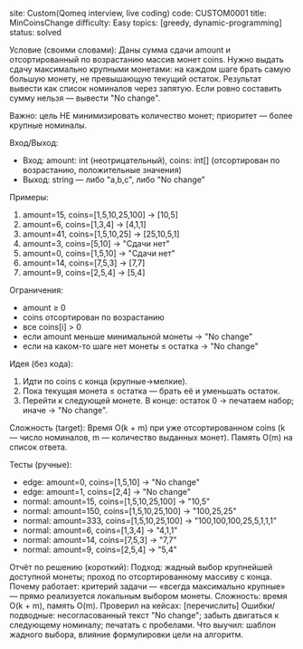 ﻿site: Custom(Qomeq interview, live coding)
code: CUSTOM0001
title: MinCoinsChange
difficulty: Easy
topics: [greedy, dynamic-programming]
status: solved

Условие (своими словами):
Даны сумма сдачи amount и отсортированный по возрастанию массив монет coins.
Нужно выдать сдачу максимально крупными монетами: на каждом шаге брать
самую большую монету, не превышающую текущий остаток. Результат вывести
как список номиналов через запятую. Если ровно составить сумму нельзя —
вывести "No change".

Важно: цель НЕ минимизировать количество монет; приоритет — более крупные номиналы.

Вход/Выход:
- Вход: amount: int (неотрицательный), coins: int[] (отсортирован по возрастанию, положительные значения)
- Выход: string — либо "a,b,c", либо "No change"

Примеры:
1) amount=15, coins=[1,5,10,25,100] → [10,5]
2) amount=6, coins=[1,3,4] → [4,1,1]
3) amount=41, coins=[1,5,10,25] → [25,10,5,1]
4) amount=3, coins=[5,10] → "Сдачи нет"
5) amount=0, coins=[1,5,10] → "Сдачи нет"
6) amount=14, coins=[7,5,3] → [7,7]
7) amount=9, coins=[2,5,4] → [5,4]

Ограничения:
- amount ≥ 0
- coins отсортирован по возрастанию
- все coins[i] > 0
- если amount меньше минимальной монеты → "No change"
- если на каком-то шаге нет монеты ≤ остатка → "No change"

Идея (без кода):
1) Идти по coins с конца (крупные→мелкие).
2) Пока текущая монета ≤ остатка — брать её и уменьшать остаток.
3) Перейти к следующей монете. В конце: остаток 0 → печатаем набор; иначе → "No change".

Сложность (target):
Время O(k + m) при уже отсортированном coins (k — число номиналов, m — количество выданных монет).
Память O(m) на список ответа.

Тесты (ручные):
- edge: amount=0, coins=[1,5,10] → "No change"
- edge: amount=1, coins=[2,4] → "No change"
- normal: amount=15, coins=[1,5,10,25,100] → "10,5"
- normal: amount=150, coins=[1,5,10,25,100] → "100,25,25"
- normal: amount=333, coins=[1,5,10,25,100] → "100,100,100,25,5,1,1,1"
- normal: amount=6, coins=[1,3,4] → "4,1,1"
- normal: amount=14, coins=[7,5,3] → "7,7"
- normal: amount=9, coins=[2,5,4] → "5,4"

Отчёт по решению (короткий):
Подход: жадный выбор крупнейшей доступной монеты; проход по отсортированному массиву с конца.
Почему работает: критерий задачи — «всегда максимально крупные» — прямо реализуется локальным выбором монеты.
Сложность: время O(k + m), память O(m).
Проверил на кейсах: [перечислить]
Ошибки/подводные: несогласованный текст "No change"; забыть двигаться к следующему номиналу; печатать с пробелами.
Что выучил: шаблон жадного выбора, влияние формулировки цели на алгоритм.